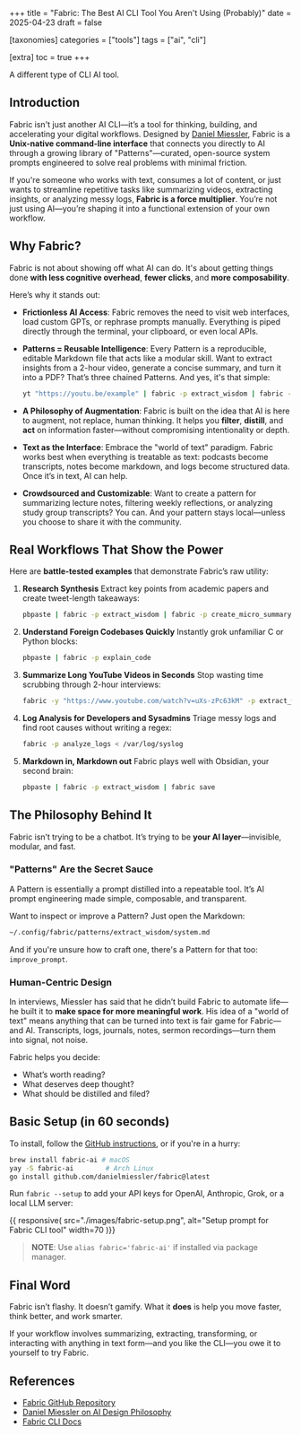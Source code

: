 +++
title = "Fabric: The Best AI CLI Tool You Aren't Using (Probably)"
date = 2025-04-23
draft = false

[taxonomies]
categories = ["tools"]
tags = ["ai", "cli"]

[extra]
toc = true
+++

A different type of CLI AI tool.

<!-- more -->

## Introduction

Fabric isn't just another AI CLI—it’s a tool for thinking, building, and
accelerating your digital workflows. Designed by [Daniel Miessler](https://danielmiessler.com/),
Fabric is a **Unix-native command-line interface** that connects you directly
to AI through a growing library of "Patterns"—curated, open-source system
prompts engineered to solve real problems with minimal friction.

If you're someone who works with text, consumes a lot of content, or just
wants to streamline repetitive tasks like summarizing videos, extracting
insights, or analyzing messy logs, **Fabric is a force multiplier**. You’re
not just using AI—you’re shaping it into a functional extension of your own
workflow.

## Why Fabric?

Fabric is not about showing off what AI can do. It's about getting things
done **with less cognitive overhead**, **fewer clicks**, and **more
composability**.

Here’s why it stands out:

- **Frictionless AI Access**: Fabric removes the need to visit web
  interfaces, load custom GPTs, or rephrase prompts manually. Everything is
  piped directly through the terminal, your clipboard, or even local APIs.

- **Patterns = Reusable Intelligence**: Every Pattern is a reproducible,
  editable Markdown file that acts like a modular skill. Want to extract
  insights from a 2-hour video, generate a concise summary, and turn it into
  a PDF? That’s three chained Patterns. And yes, it's that simple:

  ```bash
  yt "https://youtu.be/example" | fabric -p extract_wisdom | fabric -p write_latex | to_pdf
  ```

- **A Philosophy of Augmentation**: Fabric is built on the idea that AI is
  here to augment, not replace, human thinking. It helps you **filter**,
  **distill**, and **act** on information faster—without compromising
  intentionality or depth.

- **Text as the Interface**: Embrace the "world of text" paradigm. Fabric
  works best when everything is treatable as text: podcasts become
  transcripts, notes become markdown, and logs become structured data. Once
  it’s in text, AI can help.

- **Crowdsourced and Customizable**: Want to create a pattern for summarizing
  lecture notes, filtering weekly reflections, or analyzing study group
  transcripts? You can. And your pattern stays local—unless you choose to
  share it with the community.

## Real Workflows That Show the Power

Here are **battle-tested examples** that demonstrate Fabric’s raw utility:

1. **Research Synthesis**
   Extract key points from academic papers and create tweet-length takeaways:

   ```bash
   pbpaste | fabric -p extract_wisdom | fabric -p create_micro_summary
   ```

2. **Understand Foreign Codebases Quickly**
   Instantly grok unfamiliar C or Python blocks:

   ```bash
   pbpaste | fabric -p explain_code
   ```

3. **Summarize Long YouTube Videos in Seconds**
   Stop wasting time scrubbing through 2-hour interviews:

   ```bash
   fabric -y "https://www.youtube.com/watch?v=uXs-zPc63kM" -p extract_wisdom
   ```

4. **Log Analysis for Developers and Sysadmins**
   Triage messy logs and find root causes without writing a regex:

   ```bash
   fabric -p analyze_logs < /var/log/syslog
   ```

5. **Markdown in, Markdown out**
   Fabric plays well with Obsidian, your second brain:

   ```bash
   pbpaste | fabric -p extract_wisdom | fabric save
   ```

## The Philosophy Behind It

Fabric isn’t trying to be a chatbot. It’s trying to be **your AI
layer**—invisible, modular, and fast.

### "Patterns" Are the Secret Sauce

A Pattern is essentially a prompt distilled into a repeatable tool. It’s AI
prompt engineering made simple, composable, and transparent.

Want to inspect or improve a Pattern? Just open the Markdown:

```bash
~/.config/fabric/patterns/extract_wisdom/system.md
```

And if you're unsure how to craft one, there's a Pattern for that too:
`improve_prompt`.

### Human-Centric Design

In interviews, Miessler has said that he didn’t build Fabric to automate
life—he built it to **make space for more meaningful work**. His idea of a
"world of text" means anything that can be turned into text is fair game for
Fabric—and AI. Transcripts, logs, journals, notes, sermon recordings—turn
them into signal, not noise.

Fabric helps you decide:

- What’s worth reading?
- What deserves deep thought?
- What should be distilled and filed?

## Basic Setup (in 60 seconds)

To install, follow the [GitHub instructions](https://github.com/danielmiessler/fabric),
or if you're in a hurry:

```bash
brew install fabric-ai # macOS
yay -S fabric-ai        # Arch Linux
go install github.com/danielmiessler/fabric@latest
```

Run `fabric --setup` to add your API keys for OpenAI, Anthropic, Grok, or a
local LLM server:

{{ responsive(
src="./images/fabric-setup.png",
alt="Setup prompt for Fabric CLI tool"
width=70
)}}

> **NOTE**: Use `alias fabric='fabric-ai'` if installed via package manager.

## Final Word

Fabric isn’t flashy. It doesn’t gamify. What it **does** is help you move
faster, think better, and work smarter.

If your workflow involves summarizing, extracting, transforming, or
interacting with anything in text form—and you like the CLI—you owe it to
yourself to try Fabric.

## References

- [Fabric GitHub Repository](https://github.com/danielmiessler/fabric)
- [Daniel Miessler on AI Design Philosophy](https://youtu.be/UbDyjIIGaxQ)
- [Fabric CLI Docs](https://github.com/danielmiessler/fabric/blob/main/README.md)
